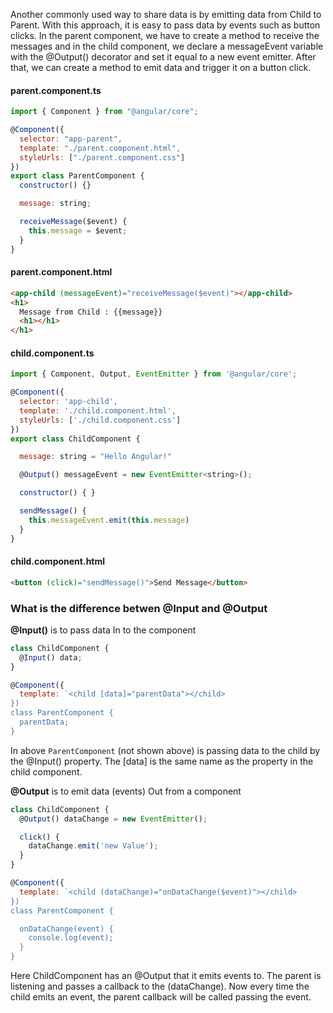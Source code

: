 Another commonly used way to share data is by emitting data from Child to Parent. With this approach, it is easy to pass data by events such as button clicks.
In the parent component, we have to create a method to receive the messages and in the child component, we declare a messageEvent variable with the @Output() decorator and set it equal to a new event emitter. After that, we can create a method to emit data and trigger it on a button click.

#### parent.component.ts

```js
import { Component } from "@angular/core";

@Component({
  selector: "app-parent",
  template: "./parent.component.html",
  styleUrls: ["./parent.component.css"]
})
export class ParentComponent {
  constructor() {}

  message: string;

  receiveMessage($event) {
    this.message = $event;
  }
}
```

#### parent.component.html

```html
<app-child (messageEvent)="receiveMessage($event)"></app-child>
<h1>
  Message from Child : {{message}}
  <h1></h1>
</h1>
```

#### child.component.ts

```js
import { Component, Output, EventEmitter } from '@angular/core';

@Component({
  selector: 'app-child',
  template: './child.component.html',
  styleUrls: ['./child.component.css']
})
export class ChildComponent {

  message: string = "Hello Angular!"

  @Output() messageEvent = new EventEmitter<string>();

  constructor() { }

  sendMessage() {
    this.messageEvent.emit(this.message)
  }
}

```

#### child.component.html

```html
<button (click)="sendMessage()">Send Message</button>
```

### What is the difference betwen @Input and @Output

**@Input()** is to pass data In to the component

```js
class ChildComponent {
  @Input() data;
}

@Component({
  template: `<child [data]="parentData"></child>
})
class ParentComponent {
  parentData;
}
```

In above `ParentComponent` (not shown above) is passing data to the child by the @Input() property. The [data] is the same name as the property in the child component.

**@Output** is to emit data (events) Out from a component

```js
class ChildComponent {
  @Output() dataChange = new EventEmitter();

  click() {
    dataChange.emit('new Value');
  }
}

@Component({
  template: `<child (dataChange)="onDataChange($event)"></child>
})
class ParentComponent {

  onDataChange(event) {
    console.log(event);
  }
}

```

Here ChildComponent has an @Output that it emits events to. The parent is listening and passes a callback to the (dataChange). Now every time the child emits an event, the parent callback will be called passing the event.
